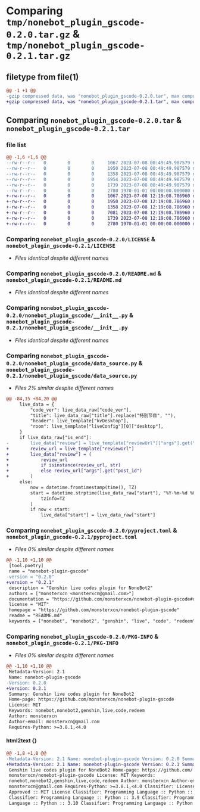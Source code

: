 # Comparing `tmp/nonebot_plugin_gscode-0.2.0.tar.gz` & `tmp/nonebot_plugin_gscode-0.2.1.tar.gz`

## filetype from file(1)

```diff
@@ -1 +1 @@
-gzip compressed data, was "nonebot_plugin_gscode-0.2.0.tar", max compression
+gzip compressed data, was "nonebot_plugin_gscode-0.2.1.tar", max compression
```

## Comparing `nonebot_plugin_gscode-0.2.0.tar` & `nonebot_plugin_gscode-0.2.1.tar`

### file list

```diff
@@ -1,6 +1,6 @@
--rw-r--r--   0        0        0     1067 2023-07-08 00:49:49.987579 nonebot_plugin_gscode-0.2.0/LICENSE
--rw-r--r--   0        0        0     1950 2023-07-08 00:49:49.987579 nonebot_plugin_gscode-0.2.0/README.md
--rw-r--r--   0        0        0     1358 2023-07-08 00:49:49.987579 nonebot_plugin_gscode-0.2.0/nonebot_plugin_gscode/__init__.py
--rw-r--r--   0        0        0     6954 2023-07-08 00:49:49.987579 nonebot_plugin_gscode-0.2.0/nonebot_plugin_gscode/data_source.py
--rw-r--r--   0        0        0     1739 2023-07-08 00:49:49.987579 nonebot_plugin_gscode-0.2.0/pyproject.toml
--rw-r--r--   0        0        0     2780 1970-01-01 00:00:00.000000 nonebot_plugin_gscode-0.2.0/PKG-INFO
+-rw-r--r--   0        0        0     1067 2023-07-08 12:19:08.786960 nonebot_plugin_gscode-0.2.1/LICENSE
+-rw-r--r--   0        0        0     1950 2023-07-08 12:19:08.786960 nonebot_plugin_gscode-0.2.1/README.md
+-rw-r--r--   0        0        0     1358 2023-07-08 12:19:08.786960 nonebot_plugin_gscode-0.2.1/nonebot_plugin_gscode/__init__.py
+-rw-r--r--   0        0        0     7081 2023-07-08 12:19:08.786960 nonebot_plugin_gscode-0.2.1/nonebot_plugin_gscode/data_source.py
+-rw-r--r--   0        0        0     1739 2023-07-08 12:19:08.786960 nonebot_plugin_gscode-0.2.1/pyproject.toml
+-rw-r--r--   0        0        0     2780 1970-01-01 00:00:00.000000 nonebot_plugin_gscode-0.2.1/PKG-INFO
```

### Comparing `nonebot_plugin_gscode-0.2.0/LICENSE` & `nonebot_plugin_gscode-0.2.1/LICENSE`

 * *Files identical despite different names*

### Comparing `nonebot_plugin_gscode-0.2.0/README.md` & `nonebot_plugin_gscode-0.2.1/README.md`

 * *Files identical despite different names*

### Comparing `nonebot_plugin_gscode-0.2.0/nonebot_plugin_gscode/__init__.py` & `nonebot_plugin_gscode-0.2.1/nonebot_plugin_gscode/__init__.py`

 * *Files identical despite different names*

### Comparing `nonebot_plugin_gscode-0.2.0/nonebot_plugin_gscode/data_source.py` & `nonebot_plugin_gscode-0.2.1/nonebot_plugin_gscode/data_source.py`

 * *Files 2% similar despite different names*

```diff
@@ -84,15 +84,20 @@
     live_data = {
         "code_ver": live_data_raw["code_ver"],
         "title": live_data_raw["title"].replace("特别节目", ""),
         "header": live_template["kvDesktop"],
         "room": live_template["liveConfig"][0]["desktop"],
     }
     if live_data_raw["is_end"]:
-        live_data["review"] = live_template["reviewUrl"]["args"].get("post_id")
+        review_url = live_template["reviewUrl"]
+        live_data["review"] = (
+            review_url
+            if isinstance(review_url, str)
+            else review_url["args"].get("post_id")
+        )
     else:
         now = datetime.fromtimestamp(time(), TZ)
         start = datetime.strptime(live_data_raw["start"], "%Y-%m-%d %H:%M:%S").replace(
             tzinfo=TZ
         )
         if now < start:
             live_data["start"] = live_data_raw["start"]
```

### Comparing `nonebot_plugin_gscode-0.2.0/pyproject.toml` & `nonebot_plugin_gscode-0.2.1/pyproject.toml`

 * *Files 0% similar despite different names*

```diff
@@ -1,10 +1,10 @@
 [tool.poetry]
 name = "nonebot-plugin-gscode"
-version = "0.2.0"
+version = "0.2.1"
 description = "Genshin live codes plugin for NoneBot2"
 authors = ["monsterxcn <monsterxcn@gmail.com>"]
 documentation = "https://github.com/monsterxcn/nonebot-plugin-gscode#readme"
 license = "MIT"
 homepage = "https://github.com/monsterxcn/nonebot-plugin-gscode"
 readme = "README.md"
 keywords = ["nonebot", "nonebot2", "genshin", "live", "code", "redeem"]
```

### Comparing `nonebot_plugin_gscode-0.2.0/PKG-INFO` & `nonebot_plugin_gscode-0.2.1/PKG-INFO`

 * *Files 0% similar despite different names*

```diff
@@ -1,10 +1,10 @@
 Metadata-Version: 2.1
 Name: nonebot-plugin-gscode
-Version: 0.2.0
+Version: 0.2.1
 Summary: Genshin live codes plugin for NoneBot2
 Home-page: https://github.com/monsterxcn/nonebot-plugin-gscode
 License: MIT
 Keywords: nonebot,nonebot2,genshin,live,code,redeem
 Author: monsterxcn
 Author-email: monsterxcn@gmail.com
 Requires-Python: >=3.8.1,<4.0
```

#### html2text {}

```diff
@@ -1,8 +1,8 @@
-Metadata-Version: 2.1 Name: nonebot-plugin-gscode Version: 0.2.0 Summary:
+Metadata-Version: 2.1 Name: nonebot-plugin-gscode Version: 0.2.1 Summary:
 Genshin live codes plugin for NoneBot2 Home-page: https://github.com/
 monsterxcn/nonebot-plugin-gscode License: MIT Keywords:
 nonebot,nonebot2,genshin,live,code,redeem Author: monsterxcn Author-email:
 monsterxcn@gmail.com Requires-Python: >=3.8.1,<4.0 Classifier: License :: OSI
 Approved :: MIT License Classifier: Programming Language :: Python :: 3
 Classifier: Programming Language :: Python :: 3.9 Classifier: Programming
 Language :: Python :: 3.10 Classifier: Programming Language :: Python :: 3.11
```

